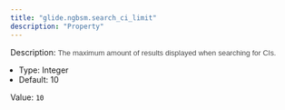 ```yaml
---
title: "glide.ngbsm.search_ci_limit"
description: "Property"
---
```


Description: <span style = 'font-family: Arial; font-size: 13px; color: #4a4a4a;'>The maximum amount of results displayed when searching for CIs.<ul style='margin: 0px; padding-left:15px;'><li>Type: Integer</li><li>Default: 10</li></ul></span>

Value: `10`